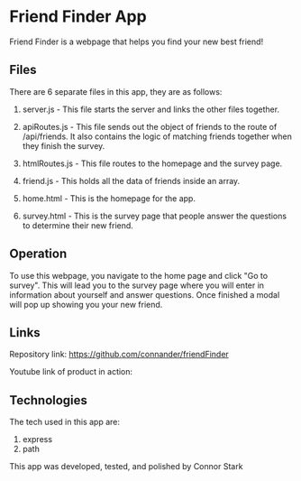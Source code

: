 # Friend Finder App

Friend Finder is a webpage that helps you find your new best friend!

## Files

There are 6 separate files in this app, they are as follows:

1. server.js - This file starts the server and links the other files together.

2. apiRoutes.js - This file sends out the object of friends to the route of /api/friends. It also contains the logic of matching friends together when they finish the survey.

3. htmlRoutes.js - This file routes to the homepage and the survey page.

4. friend.js - This holds all the data of friends inside an array.

5. home.html - This is the homepage for the app.

6. survey.html - This is the survey page that people answer the questions to determine their new friend.

## Operation

To use this webpage, you navigate to the home page and click "Go to survey". This will lead you to the survey page where you will enter in information about yourself and answer questions. Once finished a modal will pop up showing you your new friend.
## Links

Repository link: https://github.com/connander/friendFinder

Youtube link of product in action: 


## Technologies

The tech used in this app are:

1. express
2. path

This app was developed, tested, and polished by Connor Stark
